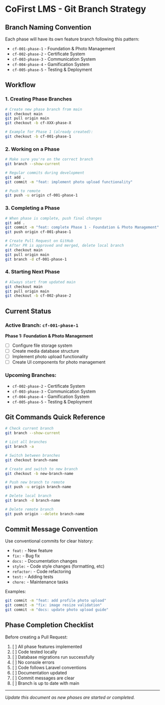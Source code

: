 # CoFirst LMS - Git Branch Strategy

## Branch Naming Convention

Each phase will have its own feature branch following this pattern:
- `cf-001-phase-1` - Foundation & Photo Management
- `cf-002-phase-2` - Certificate System
- `cf-003-phase-3` - Communication System
- `cf-004-phase-4` - Gamification System
- `cf-005-phase-5` - Testing & Deployment

## Workflow

### 1. Creating Phase Branches
```bash
# Create new phase branch from main
git checkout main
git pull origin main
git checkout -b cf-XXX-phase-X

# Example for Phase 1 (already created):
git checkout -b cf-001-phase-1
```

### 2. Working on a Phase
```bash
# Make sure you're on the correct branch
git branch --show-current

# Regular commits during development
git add .
git commit -m "feat: implement photo upload functionality"

# Push to remote
git push -u origin cf-001-phase-1
```

### 3. Completing a Phase
```bash
# When phase is complete, push final changes
git add .
git commit -m "feat: complete Phase 1 - Foundation & Photo Management"
git push origin cf-001-phase-1

# Create Pull Request on GitHub
# After PR is approved and merged, delete local branch
git checkout main
git pull origin main
git branch -d cf-001-phase-1
```

### 4. Starting Next Phase
```bash
# Always start from updated main
git checkout main
git pull origin main
git checkout -b cf-002-phase-2
```

## Current Status

### Active Branch: `cf-001-phase-1`
**Phase 1: Foundation & Photo Management**
- [ ] Configure file storage system
- [ ] Create media database structure
- [ ] Implement photo upload functionality
- [ ] Create UI components for photo management

### Upcoming Branches:
- `cf-002-phase-2` - Certificate System
- `cf-003-phase-3` - Communication System
- `cf-004-phase-4` - Gamification System
- `cf-005-phase-5` - Testing & Deployment

## Git Commands Quick Reference

```bash
# Check current branch
git branch --show-current

# List all branches
git branch -a

# Switch between branches
git checkout branch-name

# Create and switch to new branch
git checkout -b new-branch-name

# Push new branch to remote
git push -u origin branch-name

# Delete local branch
git branch -d branch-name

# Delete remote branch
git push origin --delete branch-name
```

## Commit Message Convention

Use conventional commits for clear history:
- `feat:` - New feature
- `fix:` - Bug fix
- `docs:` - Documentation changes
- `style:` - Code style changes (formatting, etc)
- `refactor:` - Code refactoring
- `test:` - Adding tests
- `chore:` - Maintenance tasks

Examples:
```bash
git commit -m "feat: add profile photo upload"
git commit -m "fix: image resize validation"
git commit -m "docs: update photo upload guide"
```

## Phase Completion Checklist

Before creating a Pull Request:
1. [ ] All phase features implemented
2. [ ] Code tested locally
3. [ ] Database migrations run successfully
4. [ ] No console errors
5. [ ] Code follows Laravel conventions
6. [ ] Documentation updated
7. [ ] Commit messages are clear
8. [ ] Branch is up to date with main

---

*Update this document as new phases are started or completed.*